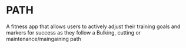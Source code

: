 # PATH
A fitness app that allows users to actively adjust their training goals and markers for success as they follow a Bulking, cutting or maintenance/maingaining path
